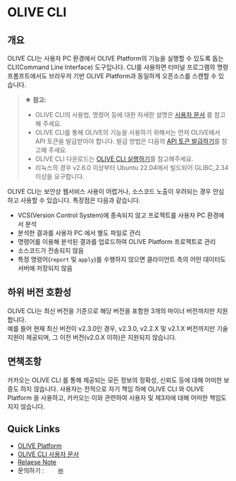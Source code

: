 OLIVE CLI
==============================================================================

## 개요

OLIVE CLI는 사용자 PC 환경에서 OLIVE Platform의 기능을 실행할 수 있도록 돕는 CLI(Command Line Interface) 도구입니다.
CLI를 사용하면 터미널 프로그램의 명령 프롬프트에서도 브라우저 기반 OLIVE Platform과 동일하게 오픈소스를 스캔할 수 있습니다.

> **★ 참고:**
> - OLIVE CLI의 사용법, 명령어 등에 대한 자세한 설명은 [사용자 문서](https://olive.kakao.com/docs/cli/v2/overview) 를 참고해 주세요.
> - OLIVE CLI를 통해 OLIVE의 기능을 사용하기 위해서는 먼저 OLIVE에서 API 토큰을 발급받아야 합니다. 발급 방법은 다음의 [API 토큰 발급하기](https://olive.kakao.com/docs/cli/v2/overview/#api-%ED%86%A0%ED%81%B0-%EB%B0%9C%EA%B8%89%ED%95%98%EA%B8%B0)를 참고해 주세요.
> - OLIVE CLI 다운로드는 [OLIVE CLI 실행하기](https://olive.kakao.com/docs/cli/v2/overview/#olive-cli-%EC%8B%A4%ED%96%89%ED%95%98%EA%B8%B0)를 참고해주세요.
> - 리눅스의 경우 v2.6.0 이상부터 Ubuntu 22.04에서 빌드되어 GLIBC_2.34 이상을 요구합니다.

OLIVE CLI는 보안상 웹서비스 사용이 어렵거나, 소스코드 노출이 우려되는 경우 안심하고 사용할 수 있습니다. 특장점은 다음과 같습니다.

* VCS(Version Control System)에 종속되지 않고 프로젝트를 사용자 PC 환경에서 분석
* 분석한 결과를 사용자 PC 에서 별도 파일로 관리
* 명령어를 이용해 분석된 결과를 업로드하여 OLIVE Platform 프로젝트로 관리
* 소스코드가 전송되지 않음
* 특정 명령어(`report` 및 `apply`)를 수행하지 않으면 클라이언트 측의 어떤 데이터도 서버에 저장되지 않음

## 하위 버전 호환성

OLIVE CLI는 최신 버전을 기준으로 해당 버전을 포함한 3개의 마이너 버전까지만 지원합니다.  
예를 들어 현재 최신 버전이 v2.3.0인 경우, v2.3.0, v2.2.X 및 v2.1.X 버전까지만 기술 지원이 제공되며, 그 이전 버전(v2.0.X 이하)은 지원되지 않습니다.

## 면책조항

카카오는 OLIVE CLI 를 통해 제공되는 모든 정보의 정확성, 신뢰도 등에 대해 어떠한 보증도 하지 않습니다.
사용자는 전적으로 자기 책임 하에 OLIVE CLI 와 OLIVE Platform 을 사용하고, 카카오는 이와 관련하여 사용자 및 제3자에 대해 어떠한 책임도 지지 않습니다.

## Quick Links
- [OLIVE Platform](https://olive.kakao.com)
- [OLIVE CLI 사용자 문서](https://olive.kakao.com/docs/cli/v2/overview)
- [Relaese Note](https://github.com/kakao/olive-cli/releases)
- 문의하기 : <a href="http://pf.kakao.com/_ztlfK/chat"><img src="https://t1.kakaocdn.net/together_image/svg/footer_kakaotalk.svg" height="16px" width="16px"></a>&nbsp;&nbsp;&nbsp;[✉](mailto:opensource@kakaocorp.com)
